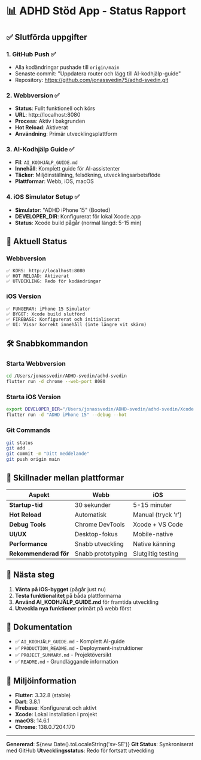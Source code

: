 # 📊 ADHD Stöd App - Status Rapport

## ✅ Slutförda uppgifter

### 1. GitHub Push ✅
- Alla kodändringar pushade till `origin/main`
- Senaste commit: "Uppdatera router och lägg till AI-kodhjälp-guide"
- Repository: https://github.com/jonassvedin75/adhd-svedin.git

### 2. Webbversion ✅
- **Status**: Fullt funktionell och körs
- **URL**: http://localhost:8080
- **Process**: Aktiv i bakgrunden
- **Hot Reload**: Aktiverat
- **Användning**: Primär utvecklingsplattform

### 3. AI-Kodhjälp Guide ✅
- **Fil**: `AI_KODHJÄLP_GUIDE.md`
- **Innehåll**: Komplett guide för AI-assistenter
- **Täcker**: Miljöinställning, felsökning, utvecklingsarbetsflöde
- **Plattformar**: Webb, iOS, macOS

### 4. iOS Simulator Setup ✅
- **Simulator**: "ADHD iPhone 15" (Booted)
- **DEVELOPER_DIR**: Konfigurerat för lokal Xcode.app
- **Status**: Xcode build pågår (normal längd: 5-15 min)

## 🚀 Aktuell Status

### Webbversion
```
✅ KÖRS: http://localhost:8080
✅ HOT RELOAD: Aktiverat
✅ UTVECKLING: Redo för kodändringar
```

### iOS Version
```
✅ FUNGERAR: iPhone 15 Simulator
✅ BYGGT: Xcode build slutförd
✅ FIREBASE: Konfigurerat och initialiserat
✅ UI: Visar korrekt innehåll (inte längre vit skärm)
```

## 🛠️ Snabbkommandon

### Starta Webbversion
```bash
cd /Users/jonassvedin/ADHD-svedin/adhd-svedin
flutter run -d chrome --web-port 8080
```

### Starta iOS Version
```bash
export DEVELOPER_DIR="/Users/jonassvedin/ADHD-svedin/adhd-svedin/Xcode.app/Contents/Developer"
flutter run -d "ADHD iPhone 15" --debug --hot
```

### Git Commands
```bash
git status
git add .
git commit -m "Ditt meddelande"
git push origin main
```

## 📱 Skillnader mellan plattformar

| Aspekt | Webb | iOS |
|--------|------|-----|
| **Startup-tid** | 30 sekunder | 5-15 minuter |
| **Hot Reload** | Automatisk | Manual (tryck 'r') |
| **Debug Tools** | Chrome DevTools | Xcode + VS Code |
| **UI/UX** | Desktop-fokus | Mobile-native |
| **Performance** | Snabb utveckling | Native känning |
| **Rekommenderad för** | Snabb prototyping | Slutgiltig testing |

## 🎯 Nästa steg

1. **Vänta på iOS-bygget** (pågår just nu)
2. **Testa funktionalitet** på båda plattformarna
3. **Använd AI_KODHJÄLP_GUIDE.md** för framtida utveckling
4. **Utveckla nya funktioner** primärt på webb först

## 📝 Dokumentation

- ✅ `AI_KODHJÄLP_GUIDE.md` - Komplett AI-guide
- ✅ `PRODUCTION_README.md` - Deployment-instruktioner
- ✅ `PROJECT_SUMMARY.md` - Projektöversikt
- ✅ `README.md` - Grundläggande information

## 🔧 Miljöinformation

- **Flutter**: 3.32.8 (stable)
- **Dart**: 3.8.1
- **Firebase**: Konfigurerat och aktivt
- **Xcode**: Lokal installation i projekt
- **macOS**: 14.6.1
- **Chrome**: 138.0.7204.170

---

**Genererad**: ${new Date().toLocaleString('sv-SE')}
**Git Status**: Synkroniserat med GitHub
**Utvecklingsstatus**: Redo för fortsatt utveckling
